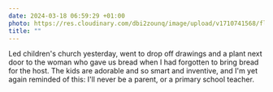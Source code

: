 ```yaml
---
date: 2024-03-18 06:59:29 +01:00
photo: https://res.cloudinary.com/dbi2zounq/image/upload/v1710741568/fll7ggu9namtugcfb4wz.jpg
title: ""
---
```

Led children's church yesterday, went to drop off drawings and a plant next door to the woman who gave us bread when I had forgotten to bring bread for the host. The kids are adorable and so smart and inventive, and I'm yet again reminded of this: I'll never be a parent, or a primary school teacher.
